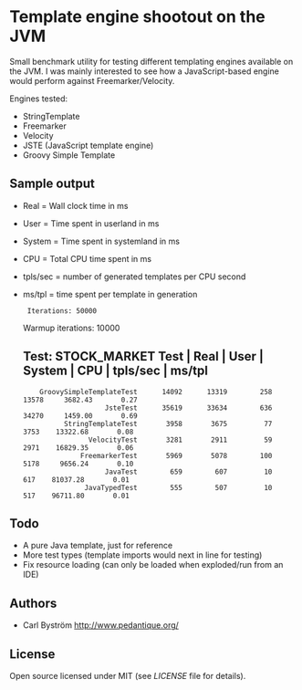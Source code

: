 # Template engine shootout on the JVM

Small benchmark utility for testing different templating engines available on the JVM.
I was mainly interested to see how a JavaScript-based engine would perform against Freemarker/Velocity.

Engines tested:

* StringTemplate
* Freemarker
* Velocity
* JSTE (JavaScript template engine)
* Groovy Simple Template

## Sample output

* Real = Wall clock time in ms
* User = Time spent in userland in ms
* System = Time spent in systemland in ms
* CPU = Total CPU time spent in ms
* tpls/sec = number of generated templates per CPU second
* ms/tpl = time spent per template in generation



       Iterations: 50000
    Warmup iterations: 10000

    Test: STOCK_MARKET
                              Test |     Real |     User |   System |      CPU |   tpls/sec |   ms/tpl
    ---------------------------------------------------------------------------------------------------
          GroovySimpleTemplateTest      14092      13319        258      13578     3682.43       0.27
                          JsteTest      35619      33634        636      34270     1459.00       0.69
                StringTemplateTest       3958       3675         77       3753    13322.68       0.08
                      VelocityTest       3281       2911         59       2971    16829.35       0.06
                    FreemarkerTest       5969       5078        100       5178     9656.24       0.10
                          JavaTest        659        607         10        617    81037.28       0.01
                     JavaTypedTest        555        507         10        517    96711.80       0.01


## Todo

* A pure Java template, just for reference
* More test types (template imports would next in line for testing)
* Fix resource loading (can only be loaded when exploded/run from an IDE)

## Authors

- Carl Bystr&ouml;m <http://www.pedantique.org/>

## License

Open source licensed under MIT (see _LICENSE_ file for details).

